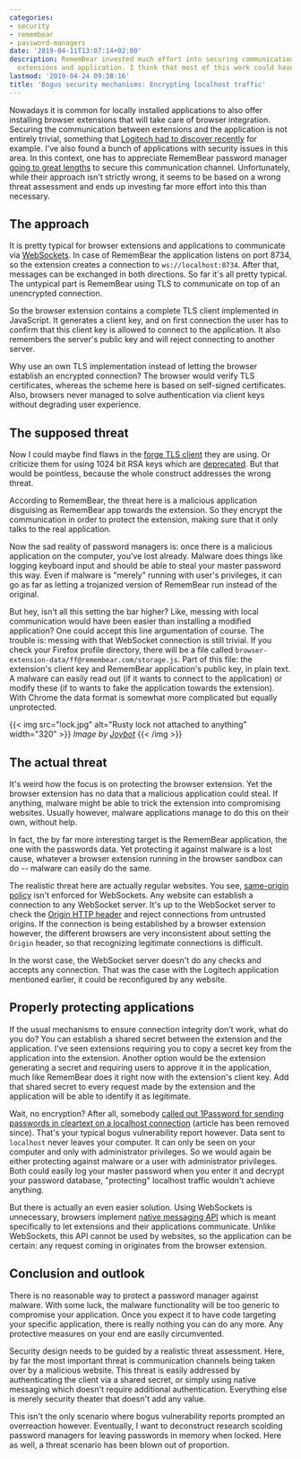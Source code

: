 ```yaml
---
categories:
- security
- remembear
- password-managers
date: '2019-04-11T13:07:14+02:00'
description: RememBear invested much effort into securing communication between browser
  extensions and application. I think that most of this work could have been spared.
lastmod: '2019-04-24 09:38:16'
title: 'Bogus security mechanisms: Encrypting localhost traffic'
---
```


Nowadays it is common for locally installed applications to also offer installing browser extensions that will take care of browser integration. Securing the communication between extensions and the application is not entirely trivial, something that [Logitech had to discover recently](https://bugs.chromium.org/p/project-zero/issues/detail?id=1663) for example. I've also found a bunch of applications with security issues in this area. In this context, one has to appreciate RememBear password manager [going to great lengths](https://www.remembear.com/blog/securing-the-remembear-browser-extensions/) to secure this communication channel. Unfortunately, while their approach isn't strictly wrong, it seems to be based on a wrong threat assessment and ends up investing far more effort into this than necessary.

## The approach

It is pretty typical for browser extensions and applications to communicate via [WebSockets](https://en.wikipedia.org/wiki/WebSocket). In case of RememBear the application listens on port 8734, so the extension creates a connection to `ws://localhost:8734`. After that, messages can be exchanged in both directions. So far it's all pretty typical. The untypical part is RememBear using TLS to communicate on top of an unencrypted connection.

So the browser extension contains a complete TLS client implemented in JavaScript. It generates a client key, and on first connection the user has to confirm that this client key is allowed to connect to the application. It also remembers the server's public key and will reject connecting to another server.

Why use an own TLS implementation instead of letting the browser establish an encrypted connection? The browser would verify TLS certificates, whereas the scheme here is based on self-signed certificates. Also, browsers never managed to solve authentication via client keys without degrading user experience.

## The supposed threat

Now I could maybe find flaws in the [forge TLS client](https://github.com/digitalbazaar/forge) they are using. Or criticize them for using 1024 bit RSA keys which are [deprecated](https://knowledge.digicert.com/generalinformation/INFO1684.html). But that would be pointless, because the whole construct addresses the wrong threat.

According to RememBear, the threat here is a malicious application disguising as RememBear app towards the extension. So they encrypt the communication in order to protect the extension, making sure that it only talks to the real application.

Now the sad reality of password managers is: once there is a malicious application on the computer, you've lost already. Malware does things like logging keyboard input and should be able to steal your master password this way. Even if malware is "merely" running with user's privileges, it can go as far as letting a trojanized version of RememBear run instead of the original.

But hey, isn't all this setting the bar higher? Like, messing with local communication would have been easier than installing a modified application? One could accept this line argumentation of course. The trouble is: messing with that WebSocket connection is still trivial. If you check your Firefox profile directory, there will be a file called `browser-extension-data/ff@remembear.com/storage.js`. Part of this file: the extension's client key and RememBear application's public key, in plain text. A malware can easily read out (if it wants to connect to the application) or modify these (if to wants to fake the application towards the extension). With Chrome the data format is somewhat more complicated but equally unprotected.

{{< img src="lock.jpg" alt="Rusty lock not attached to anything" width="320" >}}
<em>Image by <a href="https://www.flickr.com/photos/joybot/" rel="nofollow">Joybot</a></em>
{{< /img >}}

## The actual threat

It's weird how the focus is on protecting the browser extension. Yet the browser extension has no data that a malicious application could steal. If anything, malware might be able to trick the extension into compromising websites. Usually however, malware applications manage to do this on their own, without help.

In fact, the by far more interesting target is the RememBear application, the one with the passwords data. Yet protecting it against malware is a lost cause, whatever a browser extension running in the browser sandbox can do -- malware can easily do the same.

The realistic threat here are actually regular websites. You see, [same-origin policy](https://en.wikipedia.org/wiki/Same-origin_policy) isn't enforced for WebSockets. Any website can establish a connection to any WebSocket server. It's up to the WebSocket server to check the [Origin HTTP header](https://developer.mozilla.org/en-US/docs/Web/HTTP/Headers/Origin) and reject connections from untrusted origins. If the connection is being established by a browser extension however, the different browsers are very inconsistent about setting the `Origin` header, so that recognizing legitimate connections is difficult.

In the worst case, the WebSocket server doesn't do any checks and accepts any connection. That was the case with the Logitech application mentioned earlier, it could be reconfigured by any website.

## Properly protecting applications

If the usual mechanisms to ensure connection integrity don't work, what do you do? You can establish a shared secret between the extension and the application. I've seen extensions requiring you to copy a secret key from the application into the extension. Another option would be the extension generating a secret and requiring users to approve it in the application, much like RememBear does it right now with the extension's client key. Add that shared secret to every request made by the extension and the application will be able to identify it as legitimate.

Wait, no encryption? After all, somebody [called out 1Password for sending passwords in cleartext on a localhost connection](http://web.archive.org/web/20180314203755/https://medium.com/@rosshosman/1password-sends-your-password-across-the-loopback-interface-in-clear-text-307cefca6389) (article has been removed since). That's your typical bogus vulnerability report however. Data sent to `localhost` never leaves your computer. It can only be seen on your computer and only with administrator privileges. So we would again be either protecting against malware or a user with administrator privileges. Both could easily log your master password when you enter it and decrypt your password database, "protecting" localhost traffic wouldn't achieve anything.

But there is actually an even easier solution. Using WebSockets is unnecessary, browsers implement [native messaging API](https://developer.chrome.com/extensions/nativeMessaging) which is meant specifically to let extensions and their applications communicate. Unlike WebSockets, this API cannot be used by websites, so the application can be certain: any request coming in originates from the browser extension.

## Conclusion and outlook

There is no reasonable way to protect a password manager against malware. With some luck, the malware functionality will be too generic to compromise your application. Once you expect it to have code targeting your specific application, there is really nothing you can do any more. Any protective measures on your end are easily circumvented.

Security design needs to be guided by a realistic threat assessment. Here, by far the most important threat is communication channels being taken over by a malicious website. This threat is easily addressed by authenticating the client via a shared secret, or simply using native messaging which doesn't require additional authentication. Everything else is merely security theater that doesn't add any value.

This isn't the only scenario where bogus vulnerability reports prompted an overreaction however. Eventually, I want to deconstruct research scolding password managers for leaving passwords in memory when locked. Here as well, a threat scenario has been blown out of proportion.
